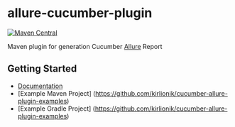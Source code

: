 # allure-cucumber-plugin
[![Maven Central](https://maven-badges.herokuapp.com/maven-central/com.github.kirlionik/allure-cucumber-plugin/badge.svg?style=flat)](https://maven-badges.herokuapp.com/com.github.kirlionik/allure-cucumber-plugin)

Maven plugin for generation Cucumber [Allure](http://allure.qatools.ru/) Report
## Getting Started
* [Documentation](https://github.com/kirlionik/allure-cucumber-plugin/wiki)
* [Example Maven Project] (https://github.com/kirlionik/cucumber-allure-plugin-examples)
* [Example Gradle Project] (https://github.com/kirlionik/cucumber-allure-plugin-examples)

